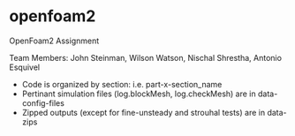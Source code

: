 # openfoam2
OpenFoam2 Assignment

Team Members: John Steinman, Wilson Watson, Nischal Shrestha, Antonio Esquivel 
 - Code is organized by section: i.e. part-x-section_name
 - Pertinant simulation files (log.blockMesh, log.checkMesh) are in data-config-files
 - Zipped outputs (except for fine-unsteady and strouhal tests) are in data-zips
 
